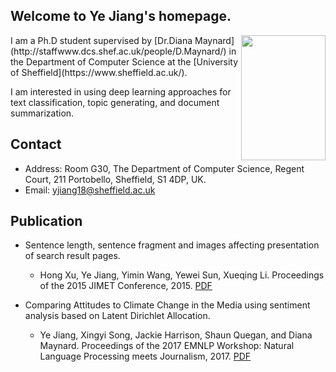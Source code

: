 
## Welcome to Ye Jiang's homepage.
<img src="https://ye-jiang.github.io/images/my_head.JPG" width="135" height="200" align="right">
I am a Ph.D student supervised by [Dr.Diana Maynard](http://staffwww.dcs.shef.ac.uk/people/D.Maynard/) in the Department of Computer Science at the [University of Sheffield](https://www.sheffield.ac.uk/).

I am interested in using deep learning approaches for text classification, topic generating, and document summarization. 





## Contact

*   Address: Room G30, The Department of Computer Science, Regent Court, 211 Portobello, Sheffield, S1 4DP, UK.
*   Email: yjiang18@sheffield.ac.uk

## Publication

-  Sentence length, sentence fragment and images affecting presentation of search result pages. 
   -  Hong Xu, Ye Jiang, Yimin Wang, Yewei Sun, Xueqing Li. Proceedings of the 2015 JIMET Conference, 2015. [PDF](https://www.atlantis-press.com/proceedings/jimet-15/25843728)
   
-  Comparing Attitudes to Climate Change in the Media using sentiment analysis based on Latent Dirichlet Allocation.  
   -  Ye Jiang, Xingyi Song, Jackie Harrison, Shaun Quegan, and Diana Maynard. Proceedings of the 2017 EMNLP Workshop: Natural   Language Processing meets Journalism, 2017. [PDF](http://www.aclweb.org/anthology/W17-4205)

